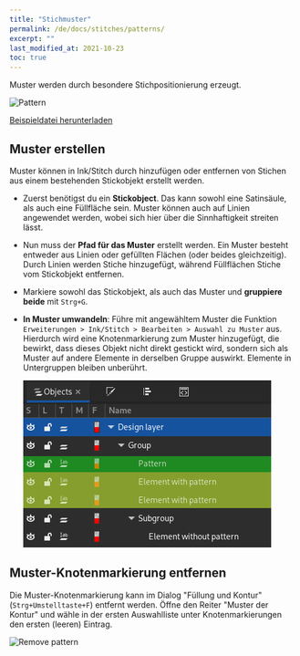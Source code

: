 ```yaml
---
title: "Stichmuster"
permalink: /de/docs/stitches/patterns/
excerpt: ""
last_modified_at: 2021-10-23
toc: true
---
```

Muster werden durch besondere Stichpositionierung erzeugt.

![Pattern](/assets/images/docs/stitch-type-pattern.png)

[Beispieldatei herunterladen](/assets/images/docs/pattern.svg)

## Muster erstellen

Muster können in Ink/Stitch durch hinzufügen oder entfernen von Stichen aus einem bestehenden Stickobjekt erstellt werden.

* Zuerst benötigst du ein **Stickobject**. Das kann sowohl eine Satinsäule, als auch eine Füllfläche sein. Muster können auch auf Linien angewendet werden, wobei sich hier über die Sinnhaftigkeit streiten lässt.

* Nun muss der **Pfad für das Muster** erstellt werden. Ein Muster besteht entweder aus Linien oder gefüllten Flächen (oder beides gleichzeitig). Durch Linien werden Stiche hinzugefügt, während Füllflächen Stiche vom Stickobjekt entfernen.

* Markiere sowohl das Stickobjekt, als auch das Muster und **gruppiere beide** mit `Strg+G`.

* **In Muster umwandeln**: Führe mit angewähltem Muster die Funktion `Erweiterungen > Ink/Stitch > Bearbeiten > Auswahl zu Muster` aus. Hierdurch wird eine Knotenmarkierung zum Muster hinzugefügt, die bewirkt, dass dieses Objekt nicht direkt gestickt wird, sondern sich als Muster auf andere Elemente in derselben Gruppe auswirkt. Elemente in Untergruppen bleiben unberührt.

   ![Pattern groups](/assets/images/docs/en/pattern.png)

## Muster-Knotenmarkierung entfernen

Die Muster-Knotenmarkierung kann im Dialog "Füllung und Kontur" (`Strg+Umstelltaste+F`) entfernt werden. Öffne den Reiter "Muster der Kontur" und wähle in der ersten Auswahlliste unter Knotenmarkierungen den ersten (leeren) Eintrag.

![Remove pattern](/assets/images/docs/de/stitch-type-remove-pattern.png)
